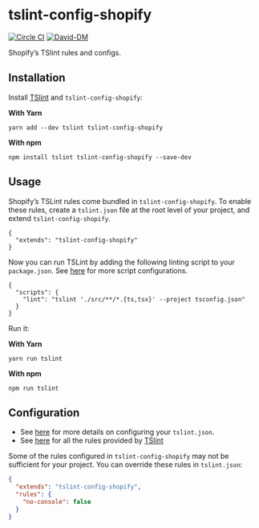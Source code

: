 # tslint-config-shopify
[![Circle CI](https://circleci.com/gh/Shopify/eslint-plugin-shopify.svg?style=shield)](https://circleci.com/gh/Shopify/tslint-config-shopify)
[![David-DM](https://david-dm.org/shopify/tslint-config-shopify.svg)](https://david-dm.org/Shopify/tslint-config-shopify)

Shopify’s TSlint rules and configs.

## Installation

Install [TSlint](https://palantir.github.io/tslint/) and `tslint-config-shopify`:

**With Yarn**
```
yarn add --dev tslint tslint-config-shopify
```

**With npm**
```
npm install tslint tslint-config-shopify --save-dev
```


## Usage
Shopify’s TSLint rules come bundled in `tslint-config-shopify`.
To enable these rules, create a `tslint.json` file at the root level of your project, and extend `tslint-config-shopify`.
```
{
  "extends": "tslint-config-shopify"
}
```

Now you can run TSLint by adding the following linting script to your `package.json`. See [here](https://palantir.github.io/tslint/usage/cli/) for more script configurations.
```
{
  "scripts": {
    "lint": "tslint './src/**/*.{ts,tsx}' --project tsconfig.json"
  }
}
```
Run it:

**With Yarn**
```
yarn run tslint
```

**With npm**
```
npm run tslint
```

## Configuration

* See [here](https://palantir.github.io/tslint/usage/tslint-json/) for more details on configuring your `tslint.json`.
* See [here](https://palantir.github.io/tslint/rules/) for all the rules provided by [TSlint](https://palantir.github.io/tslint/)

Some of the rules configured in `tslint-config-shopify`  may not be sufficient for your project. You can override these rules in `tslint.json`:

```json
{
  "extends": "tslint-config-shopify",
  "rules": {
    "no-console": false
  }
}
```
